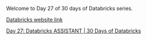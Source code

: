 Welcome to Day 27 of 30 days of Databricks series.

[Databricks website link](https://www.databricks.com/) 

[Day 27: Databricks ASSISTANT | 30 Days of Databricks](https://youtu.be/XKKMXQWNeQs)